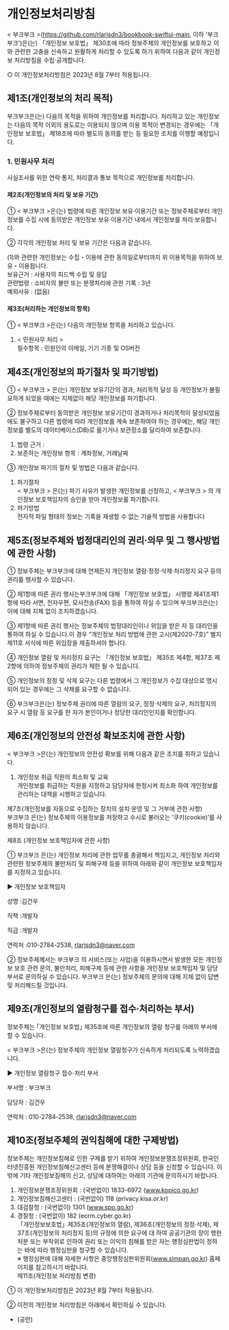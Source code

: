 # 개인정보처리방침				
				
< 부크부크 >(https://github.com/rlarjsdn3/bookbook-swiftui-main, 이하 '부크부크')은(는) 「개인정보 보호법」 제30조에 따라 정보주체의 개인정보를 보호하고 이와 관련한 고충을 신속하고 원활하게 처리할 수 있도록 하기 위하여 다음과 같이 개인정보 처리방침을 수립·공개합니다.				
				
○ 이 개인정보처리방침은 2023년 8월 7부터 적용됩니다.				
				
## 제1조(개인정보의 처리 목적) 

부크부크은(는) 다음의 목적을 위하여 개인정보를 처리합니다. 처리하고 있는 개인정보는 다음의 목적 이외의 용도로는 이용되지 않으며 이용 목적이 변경되는 경우에는 「개인정보 보호법」 제18조에 따라 별도의 동의를 받는 등 필요한 조치를 이행할 예정입니다.				

### 1. 민원사무 처리				

사실조사를 위한 연락·통지, 처리결과 통보 목적으로 개인정보를 처리합니다.				

#### 제2조(개인정보의 처리 및 보유 기간)				

① < 부크부크 >은(는) 법령에 따른 개인정보 보유·이용기간 또는 정보주체로부터 개인정보를 수집 시에 동의받은 개인정보 보유·이용기간 내에서 개인정보를 처리·보유합니다.	

② 각각의 개인정보 처리 및 보유 기간은 다음과 같습니다.

(1)와 관련한 개인정보는 수집・이용에 관한 동의일로부터까지 위 이용목적을 위하여 보유・이용됩니다.				
보유근거 : 사용자의 피드백 수립 및 응답				
관련법령 : 소비자의 불만 또는 분쟁처리에 관한 기록 : 3년				
예외사유 : (없음)	

#### 제3조(처리하는 개인정보의 항목) 	

① < 부크부크 >은(는) 다음의 개인정보 항목을 처리하고 있습니다.

1. < 민원사무 처리 >				
필수항목 : 민원인의 이메일, 기기 기종 및 OS버전				

## 제4조(개인정보의 파기절차 및 파기방법)				

① < 부크부크 > 은(는) 개인정보 보유기간의 경과, 처리목적 달성 등 개인정보가 불필요하게 되었을 때에는 지체없이 해당 개인정보를 파기합니다.	

② 정보주체로부터 동의받은 개인정보 보유기간이 경과하거나 처리목적이 달성되었음에도 불구하고 다른 법령에 따라 개인정보를 계속 보존하여야 하는 경우에는, 해당 개인정보를 별도의 데이터베이스(DB)로 옮기거나 보관장소를 달리하여 보존합니다.

1. 법령 근거 :				
2. 보존하는 개인정보 항목 : 계좌정보, 거래날짜
  
③ 개인정보 파기의 절차 및 방법은 다음과 같습니다.				

1. 파기절차				
< 부크부크 > 은(는) 파기 사유가 발생한 개인정보를 선정하고, < 부크부크 > 의 개인정보 보호책임자의 승인을 받아 개인정보를 파기합니다.				
2. 파기방법				
전자적 파일 형태의 정보는 기록을 재생할 수 없는 기술적 방법을 사용합니다
		
## 제5조(정보주체와 법정대리인의 권리·의무 및 그 행사방법에 관한 사항)			

① 정보주체는 부크부크에 대해 언제든지 개인정보 열람·정정·삭제·처리정지 요구 등의 권리를 행사할 수 있습니다.			

② 제1항에 따른 권리 행사는부크부크에 대해 「개인정보 보호법」 시행령 제41조제1항에 따라 서면, 전자우편, 모사전송(FAX) 등을 통하여 하실 수 있으며 부크부크은(는) 이에 대해 지체 없이 조치하겠습니다.			

③ 제1항에 따른 권리 행사는 정보주체의 법정대리인이나 위임을 받은 자 등 대리인을 통하여 하실 수 있습니다.이 경우 “개인정보 처리 방법에 관한 고시(제2020-7호)” 별지 제11호 서식에 따른 위임장을 제출하셔야 합니다.			

④ 개인정보 열람 및 처리정지 요구는 「개인정보 보호법」 제35조 제4항, 제37조 제2항에 의하여 정보주체의 권리가 제한 될 수 있습니다.				

⑤ 개인정보의 정정 및 삭제 요구는 다른 법령에서 그 개인정보가 수집 대상으로 명시되어 있는 경우에는 그 삭제를 요구할 수 없습니다.				

⑥ 부크부크은(는) 정보주체 권리에 따른 열람의 요구, 정정·삭제의 요구, 처리정지의 요구 시 열람 등 요구를 한 자가 본인이거나 정당한 대리인인지를 확인합니다.

## 제6조(개인정보의 안전성 확보조치에 관한 사항)				
< 부크부크 >은(는) 개인정보의 안전성 확보를 위해 다음과 같은 조치를 취하고 있습니다.	

1. 개인정보 취급 직원의 최소화 및 교육				
개인정보를 취급하는 직원을 지정하고 담당자에 한정시켜 최소화 하여 개인정보를 관리하는 대책을 시행하고 있습니다.
		
제7조(개인정보를 자동으로 수집하는 장치의 설치·운영 및 그 거부에 관한 사항)				
부크부크 은(는) 정보주체의 이용정보를 저장하고 수시로 불러오는 ‘쿠키(cookie)’를 사용하지 않습니다.		

제8조 (개인정보 보호책임자에 관한 사항) 				

① 부크부크 은(는) 개인정보 처리에 관한 업무를 총괄해서 책임지고, 개인정보 처리와 관련한 정보주체의 불만처리 및 피해구제 등을 위하여 아래와 같이 개인정보 보호책임자를 지정하고 있습니다.				

▶ 개인정보 보호책임자	

성명 :김건우		

직책 :개발자		

직급 :개발자		

연락처 :010-2784-2538, rlarjsdn3@naver.com	

② 정보주체께서는 부크부크 의 서비스(또는 사업)을 이용하시면서 발생한 모든 개인정보 보호 관련 문의, 불만처리, 피해구제 등에 관한 사항을 개인정보 보호책임자 및 담당부서로 문의하실 수 있습니다. 부크부크 은(는) 정보주체의 문의에 대해 지체 없이 답변 및 처리해드릴 것입니다.
			
## 제9조(개인정보의 열람청구를 접수·처리하는 부서)				
정보주체는 ｢개인정보 보호법｣ 제35조에 따른 개인정보의 열람 청구를 아래의 부서에 할 수 있습니다.				

< 부크부크 >은(는) 정보주체의 개인정보 열람청구가 신속하게 처리되도록 노력하겠습니다. 

▶ 개인정보 열람청구 접수·처리 부서	

부서명 : 부크부크				

담당자 : 김건우	

연락처 : 010-2784-2538, rlarjsdn3@naver.com				

## 제10조(정보주체의 권익침해에 대한 구제방법)				
정보주체는 개인정보침해로 인한 구제를 받기 위하여 개인정보분쟁조정위원회, 한국인터넷진흥원 개인정보침해신고센터 등에 분쟁해결이나 상담 등을 신청할 수 있습니다. 이 밖에 기타 개인정보침해의 신고, 상담에 대하여는 아래의 기관에 문의하시기 바랍니다.	

1. 개인정보분쟁조정위원회 : (국번없이) 1833-6972 (www.kopico.go.kr) 
3. 개인정보침해신고센터 : (국번없이) 118 (privacy.kisa.or.kr)				
4. 대검찰청 : (국번없이) 1301 (www.spo.go.kr)				
5. 경찰청 : (국번없이) 182 (ecrm.cyber.go.kr)				
「개인정보보호법」제35조(개인정보의 열람), 제36조(개인정보의 정정·삭제), 제37조(개인정보의 처리정지 등)의 규정에 의한 요구에 대 하여 공공기관의 장이 행한 처분 또는 부작위로 인하여 권리 또는 이익의 침해를 받은 자는 행정심판법이 정하는 바에 따라 행정심판을 청구할 수 있습니다.				
※ 행정심판에 대해 자세한 사항은 중앙행정심판위원회(www.simpan.go.kr) 홈페이지를 참고하시기 바랍니다.				
제11조(개인정보 처리방침 변경)
			
① 이 개인정보처리방침은 2023년 8월 7부터 적용됩니다.

② 이전의 개인정보 처리방침은 아래에서 확인하실 수 있습니다.

- (공란)			
